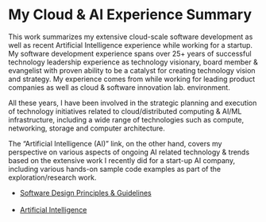 # My Cloud & AI Experience Summary
This work summarizes my extensive cloud-scale software development as well as recent Artificial Intelligence experience while working for a startup. My software development experience spans over 25+ years of successful technology leadership experience as technology visionary, board member & evangelist with proven ability to be a catalyst for creating technology vision and strategy. My experience comes from while working for leading product companies as well as cloud & software innovation lab. environment.

All these years, I have been involved in the strategic planning and execution of technology initiatives related to cloud/distributed computing & AI/ML infrastructure, including a wide range of technologies such as compute, networking, storage and computer architecture.

The “Artificial Intelligence (AI)” link, on the other hand, covers my perspective on various aspects of ongoing AI related technology & trends based on the extensive work I recently did for a start-up AI company, including various hands-on sample code examples as part of the exploration/research work.

- [Software Design Principles & Guidelines](https://github.com/deepak-vij/DesignPrinciples/blob/main/README.md)
<br><br>
- [Artificial Intelligence](https://github.com/deepak-vij/AIRepo/blob/main/README.md)